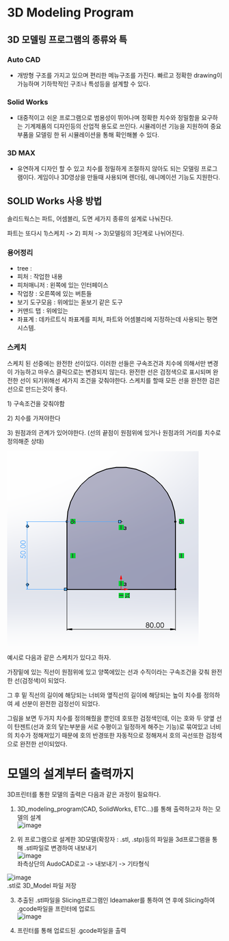 # 3D Modeling Program

## 3D 모델링 프로그램의 종류와 특

### Auto CAD

* 개방형 구조를 가지고 있으며 편리한 메뉴구조를 가진다. 빠르고 정확한 drawing이 가능하며 기하학적인 구조나 특성등을 설계할 수 있다.

###  Solid Works

* 대중적이고 쉬운 프로그램으로 범용성이 뛰어나며 정확한 치수와 정밀함을 요구하는 기계제품의 디자인등의 산업적 용도로 쓰인다. 시뮬레이션 기능을 지원하여 중요부품을 모델링 한 뒤 시뮬레이션을 통해 확인해볼 수 있다.

###  3D MAX

* 유연하게 디자인 할 수 있고 치수를 정밀하게 조절하지 않아도 되는 모델링 프로그램이다. 게임이나 3D영상을 만들때 사용되며 렌더링, 애니메이션 기능도 지원한다.

## SOLID Works 사용 방법

솔리드웍스는 파트, 어셈블리, 도면 세가지 종류의 설계로 나눠진다.

파트는 또다시 1\)스케치 -&gt; 2\) 피처 -&gt; 3\)모델링의 3단계로 나뉘어진다.



### 용어정리 

* tree : 
* 피처 : 작업한 내용
* 피처매니저 : 왼쪽에 있는 인터페이스 
* 작업창 : 오른쪽에 있는 버튼들
* 보기 도구모음 : 위에있는 돋보기 같은 도구
* 커맨드 탭  : 위에있는 
* 좌표계 : 데카르트식 좌표계를 피처, 파트와 어셈블리에 지정하는데 사용되는 평면 시스템.

### 스케치

스케치 된 선중에는 완전한 선이있다. 이러한 선들은 구속조건과 치수에 의해서만 변경이 가능하고 마우스 클릭으로는 변경되지 않는다. 완전한 선은 검정색으로 표시되며 완전한 선이 되기위해선 세가지 조건을 갖춰야한다. 스케치를 할때 모든 선을 완전한 검은선으로 만드는것이 좋다. 

1\) 구속조건을 갖춰야함

2\) 치수를 가져야한다

3\) 원점과의 관계가 있어야한다. \(선의 끝점이 원점위에 있거나 원점과의 거리를 치수로 정의해준 상태\)

![&#xC9C1;&#xC811; &#xC791;&#xC131;&#xD55C; &#xC2A4;&#xCF00;&#xCE58; &#xC608;&#xC2DC;](.gitbook/assets/image%20%285%29.png)

예시로 다음과 같은 스케치가 있다고 하자.

가장밑에 있는 직선이 원점위에 있고 양쪽에있는 선과 수직이라는 구속조건을 갖춰 완전한 선\(검정색\)이 되었다. 

그 후 밑 직선의 길이에 해당되는 너비와 옆직선의 길이에 해당되는 높이 치수를 정의하여 세 선분이 완전한 검정선이 되었다. 

그림을 보면 두가지 치수를 정의해줬을 뿐인데 호또한 검정색인데, 이는 호와 두 양옆 선이 탄젠트\(선과 호의 닿는부분을 서로 수평이고 일정하게 해주는 기능\)로 묶여있고 너비의 치수가 정해져있기 때문에 호의 반경또한 자동적으로 정해져서 호의 곡선또한 검정색으로 완전한 선이되었다.

# 모델의 설계부터 출력까지
3D프린터를 통한 모델의 출력은 다음과 같은 과정이 필요하다.   
1) 3D_modeling_program(CAD, SolidWorks, ETC...)를 통해 출력하고자 하는 모델의 설계   
![image](https://user-images.githubusercontent.com/79160507/120584301-b0fed400-c46a-11eb-9580-a8648ec87f35.png)   

2) 위 프로그램으로 설계한 3D모델(확장자 : .stl, .stp)등의 파일을 3d프로그램을 통해 .stl파일로 변경하여 내보내기   
![image](https://user-images.githubusercontent.com/79160507/120584415-e60b2680-c46a-11eb-97e9-7fb184947589.png)   
좌측상단의 AudoCAD로고 -> 내보내기 -> 기타형식   

![image](https://user-images.githubusercontent.com/79160507/120584456-fcb17d80-c46a-11eb-895d-90af24933ee6.png)   
.stl로 3D_Model 파일 저장   

3) 추출된 .stl파일을 Slicing프로그램인 Ideamaker를 통하여 연 후에 Slicing하여 .gcode파일을 프린터에 업로드   
![image](https://user-images.githubusercontent.com/79160507/120584550-279bd180-c46b-11eb-923b-3e5139c45f4a.png)   

4) 프린터를 통해 업로드된 .gcode파일을 출력   


